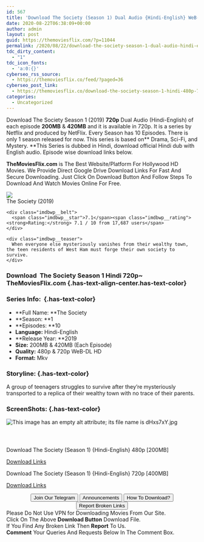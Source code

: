 ```yaml
---
id: 567
title: 'Download The Society (Season 1) Dual Audio {Hindi-English} WeB-HD 480p [200MB] || 720p [420MB]'
date: 2020-08-22T06:38:09+00:00
author: admin
layout: post
guid: https://themoviesflix.com/?p=11044
permalink: /2020/08/22/download-the-society-season-1-dual-audio-hindi-english-web-hd-480p-200mb-720p-420mb/
tdc_dirty_content:
  - "1"
tdc_icon_fonts:
  - 'a:0:{}'
cyberseo_rss_source:
  - https://themoviesflix.co/feed/?paged=36
cyberseo_post_link:
  - https://themoviesflix.co/download-the-society-season-1-hindi-480p-720p/
categories:
  - Uncategorized
---
```

Download The Society Season 1 (2019)&nbsp;**720p**&nbsp;Dual Audio (Hindi-English) of each episode&nbsp;**200MB**&nbsp;&&nbsp;**420MB**&nbsp;and it is available in&nbsp;720p. It is a series by Netflix and produced by&nbsp;NetFlix. Every Season has 10 Episodes. There is only 1 season released for now. This series is based on**&nbsp;Drama, Sci-Fi, and Mystery.&nbsp;**This Series is dubbed in Hindi, download official Hindi dub with English audio. Episode wise download links below.

**TheMoviesFlix.com**&nbsp;is The Best Website/Platform For Hollywood HD Movies. We Provide Direct Google Drive Download Links For Fast And Secure Downloading. Just Click On Download Button And Follow Steps To Download And Watch Movies Online For Free.

<div class="imdbwp imdbwp--movie dark">
  <div class="imdbwp__thumb">
    <a class="imdbwp__link" target="_blank" title="The Society" href="https://www.imdb.com/title/tt8778064/" rel="nofollow noopener noreferrer"><img class="imdbwp__img" src="https://m.media-amazon.com/images/M/MV5BYTYwMWRjNmYtMzAyNy00OTJkLWI1ZjktNTQ1OTM1ODYxNDY2XkEyXkFqcGdeQXVyMTkxNjUyNQ@@._V1_SX300.jpg" /></a>
  </div>
  
  <div class="imdbwp__content">
    <div class="imdbwp__header">
      <span class="imdbwp__title">The Society</span> (2019)
    </div>
    
    <div class="imdbwp__belt">
      <span class="imdbwp__star">7.1</span><span class="imdbwp__rating"><strong>Rating:</strong> 7.1 / 10 from 17,687 users</span>
    </div>
    
    <div class="imdbwp__teaser">
      When everyone else mysteriously vanishes from their wealthy town, the teen residents of West Ham must forge their own society to survive.
    </div>
  </div>
</div>

### Download&nbsp; The Society Season 1 Hindi 720p~ TheMoviesFlix.com {.has-text-align-center.has-text-color}

### Series Info:&nbsp; {.has-text-color}

  * **Full Name:&nbsp;**The Society
  * **Season:&nbsp;**1
  * **Episodes:&nbsp;**10
  * **Language:**&nbsp;Hindi-English
  * **Release Year:&nbsp;**2019
  * **Size:**&nbsp;200MB & 420MB (Each Episode)
  * **Quality:**&nbsp;480p & 720p WeB-DL HD
  * **Format:**&nbsp;Mkv

### Storyline: {.has-text-color}

A group of teenagers struggles to survive after they’re mysteriously transported to a replica of their wealthy town with no trace of their parents.

### ScreenShots: {.has-text-color}<figure class="wp-block-image">

![This image has an empty alt attribute; its file name is dHxs7xY.jpg](https://i.imgur.com/dHxs7xY.jpg) </figure> 

<div class="wp-block-image">
  <figure class="aligncenter"><img src="https://i.imgur.com/1DT60A5.jpg" alt /></figure>
</div>

<div class="wp-block-image">
  <figure class="aligncenter"><img src="https://i.imgur.com/GLVOhuA.jpg" alt /></figure>
</div>

<div class="wp-block-image">
  <figure class="aligncenter"><img src="https://i.imgur.com/Bl7jAkS.jpg" alt /></figure>
</div>

<p class="has-text-align-center has-text-color has-medium-font-size">
  Download The Society (Season 1) {Hindi-English} 480p [200MB]
</p>

<span class="mb-center maxbutton-3-center"><span class="maxbutton-3-container mb-container"><a class="maxbutton-3 maxbutton maxbutton-post-button" target="_blank" rel="nofollow noopener noreferrer" href="https://coinquint.com/a7448/"><span class="mb-text">Download Links</span></a></span></span>

<p class="has-text-align-center has-text-color has-medium-font-size">
  Download The Society (Season 1) {Hindi-English} 720p [400MB]
</p>

<span class="mb-center maxbutton-3-center"><span class="maxbutton-3-container mb-container"><a class="maxbutton-3 maxbutton maxbutton-post-button" target="_blank" rel="nofollow noopener noreferrer" href="https://coinquint.com/a7450/"><span class="mb-text">Download Links</span></a></span></span>

<center>
</center>

<center>
  <a href="https://t.me/themoviesflixcom" target="_blank" data-wpel-link="external" rel="nofollow external noopener noreferrer"><button class="button button5">Join Our Telegram</button></a> <a href="https://themoviesflix.co/download-the-society-season-1-hindi-480p-720p/#" target="_blank" data-wpel-link="external" rel="nofollow external noopener noreferrer"><button class="button button5">Announcements</button></a> <a href="https://themoviesflix.com/how-to-download/" target="_blank" data-wpel-link="external" rel="nofollow external noopener noreferrer"><button class="button button5">How To Download?</button></a> <a href="https://themoviesflix.co/download-the-society-season-1-hindi-480p-720p/#" target="_blank" data-wpel-link="external" rel="nofollow external noopener noreferrer"><button class="button button5">Report Broken Links</button></a>
</center>

<div class="alert alert-danger">
  Please Do Not Use VPN for Downloading Movies From Our Site.
</div>

<div class="alert alert-success">
  Click On The Above <strong>Download Button</strong> Download File.
</div>

<div class="alert alert-warning">
  If You Find Any Broken Link Then <strong>Report</strong> To Us.
</div>

<div class="alert alert-info">
  <strong>Comment</strong> Your Queries And Requests Below In The Comment Box.
</div>